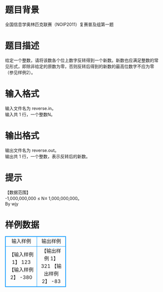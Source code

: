 # 

 
 # 题目背景 
全国信息学奥林匹克联赛（NOIP2011）复赛普及组第一题<BR> 

 
 # 题目描述 
给定一个整数，请将该数各个位上数字反转得到一个新数。新数也应满足整数的常见形式，即除非给定的原数为零，否则反转后得到的新数的最高位数字不应为零（参见样例2）。<BR> 

 
 # 输入格式 
输入文件名为&nbsp;reverse.in。<BR>输入共&nbsp;1&nbsp;行，一个整数N。<BR> 

 
 # 输出格式 
输出文件名为&nbsp;reverse.out。<BR>输出共&nbsp;1&nbsp;行，一个整数，表示反转后的新数。<BR> 

 
 # 提示 
【数据范围】<BR>-1,000,000,000&nbsp;≤&nbsp;N≤&nbsp;1,000,000,000。<BR>By&nbsp;wjy<BR> 
# 样例数据
<style>
        table,table tr th, table tr td { border:1px solid #0094ff; }
        table { width: 200px; min-height: 25px; line-height: 25px; text-align: center; border-collapse: collapse;}   
    </style>
<table>
	<tr>
		<td>输入样例</td>
		<td>输出样例</td>
	</tr>
<tr><td>【输入样例 1】
123
【输入样例 2】
-380
</td><td>【输出样例 1】
321
【输出样例 2】
-83
</td></tr></table>
